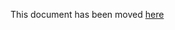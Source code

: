 This document has been moved [here](https://lyft.github.com/cartography/modules/github/schema.html)
